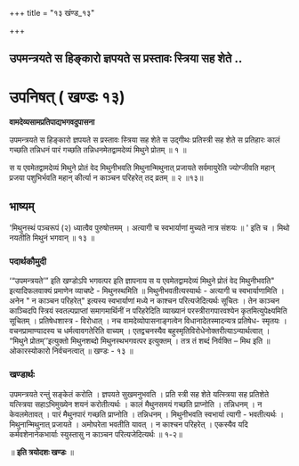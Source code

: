 +++
title = "१३ खंण्ड_१३"

+++


## उपमन्त्रयते स हिङ्कारो ज्ञपयते स प्रस्तावः स्त्रिया सह शेते ..

# **उपनिषत् ( खण्डः १३)**

**वामदेव्यसामप्रतिपाद्यभगवदुपासना**

उपमन्त्रयते स हिङ्कारो ज्ञपयते स प्रस्तावः स्त्रिया सह शेते स उद्गीथः प्रतिस्त्री सह शेते स प्रतिहारः कालं गच्छति तन्निधनं पारं गच्छति तन्निधनमेतद्वामदेव्यं मिथुने प्रोतम् ॥ १ ॥

स य एवमेतद्वामदेव्यं मिथुने प्रोतं वेद मिथुनीभवति मिथुनान्मिथुनात् प्रजायते सर्वमायुरेति ज्योग्जीवति महान् प्रजया पशुभिर्भवति महान् कीर्त्या न काञ्चन परिहरेत् तद् व्रतम् ॥ २ ॥१३॥

## **भाष्यम्**

'मिथुनस्थं पञ्चरूपं (२) ध्यात्वैव पुरुषोत्तमम् । अत्यागी च स्वभार्याणां मुच्यते नात्र संशयः ॥ ' इति च । मिथो नयतीति मिथुनं भगवान् ॥ १३ ॥

### पदार्थकौमुदी

‘“उपमन्त्रयते’” इति खण्डोऽपि भगवत्पर इति ज्ञापनाय स य एवमेतद्वामदेव्यं मिथुने प्रोतं वेद मिथुनीभवति" इत्यादिफलवाक्यं प्रमाणेन व्याचष्टे - मिथुनस्थमिति ॥ मिथुनीभवतीत्यस्यार्थः - अत्यागी च स्वभार्याणामिति । अनेन " न काञ्चन परिहरेत्" इत्यस्य स्वभार्याणां मध्ये न काश्चन परित्यजेदित्यर्थः सूचितः । तेन काञ्चन काञ्चिदपि स्त्रियं स्वतल्पप्राप्तां समागमार्थिनीं न परिहरेदिति व्याख्यानं परस्त्रीरागपारवश्येन कृतमित्युपेक्ष्यमिति सूचितम् । प्रतिषेधशास्त्र - विरोधात् । नच वामदेव्योपासनाङ्गत्वेन विधानादेतस्मादन्यत्र प्रतिषेध- स्मृतयः । वचनप्रामाण्यादस्य च धर्मत्वावगतेरिति वाच्यम् । एतद्वचनस्यैव बहुस्मृतिविरोधेनोक्तरीत्याऽन्यार्थत्वात् । “मिथुने प्रोतम्’’इत्युक्तो मिथुनशब्दो मिथुनस्थभगवत्पर इत्युक्तम् । तत्र तं शब्दं निर्वक्ति – मिथ इति ॥ ओकारस्योकारो निर्वचनत्वात् ॥ खण्डः - १३ ॥

### **खण्डार्थः**

उपमन्त्रयते रन्तुं सङ्केतं करोति । ज्ञपयते सुखमनुभवति । प्रति स्त्री सह शेते यत्स्त्रिया सह प्रतिशेते यत्स्त्रिया सहाऽभिमुख्येन शयनं करोतीत्यर्थः । कालं मैथुनसमयं गच्छति प्राप्नोति । तन्निधनम् । न केवलमेतावत् । पारं मैथुनपारं गच्छति प्राप्नोति । तन्निधनम् । मिथुनीभवति स्वभार्या त्यागी - भवतीत्यर्थः । मिथुनान्मिथुनात् प्रजायते । अमोघरेता भवतीति यावत् । न काश्चन परिहरेत् । एकस्यैव यदि कर्मवशेनानेकभार्याः स्युस्तासु न काञ्चन परित्यजेदित्यर्थः ॥ १-२॥

॥ **इति त्रयोदशः खण्डः** ॥

